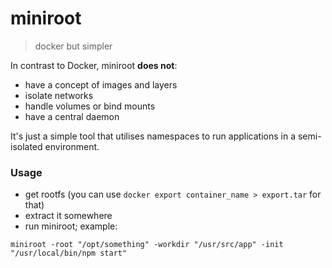 # miniroot

> docker but simpler

In contrast to Docker, miniroot **does not**:
- have a concept of images and layers
- isolate networks
- handle volumes or bind mounts
- have a central daemon

It's just a simple tool that utilises namespaces to run applications in a semi-isolated environment.

### Usage

- get rootfs (you can use `docker export container_name > export.tar` for that)
- extract it somewhere
- run miniroot; example:
```
miniroot -root "/opt/something" -workdir "/usr/src/app" -init "/usr/local/bin/npm start"
```
